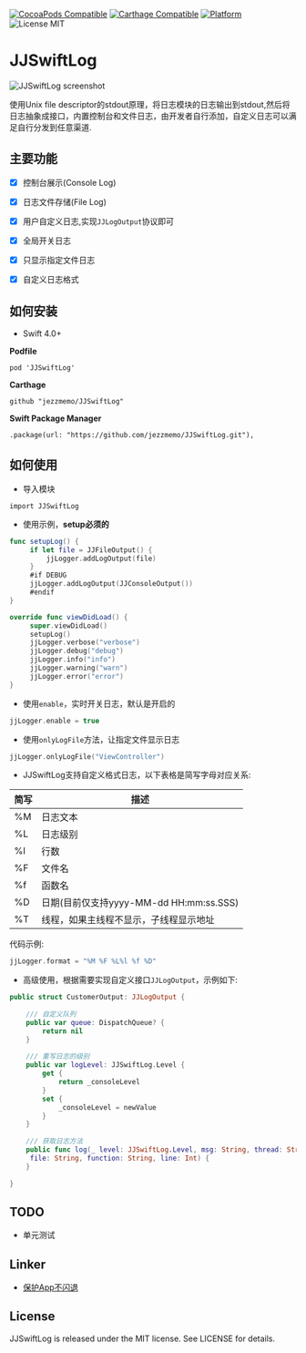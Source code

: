 [![CocoaPods Compatible](https://img.shields.io/cocoapods/v/JJSwiftLog.svg)](https://img.shields.io/cocoapods/v/JJSwiftLog.svg)
[![Carthage Compatible](https://img.shields.io/badge/Carthage-compatible-4BC51D.svg?style=flat)](https://github.com/Carthage/Carthage)
[![Platform](https://img.shields.io/cocoapods/p/JJSwiftLog.svg?style=flat)](http://cocoadocs.org/docsets/JJSwiftLog)
![License MIT](https://img.shields.io/github/license/mashape/apistatus.svg?maxAge=2592000)

# JJSwiftLog

![JJSwiftLog screenshot](https://raw.githubusercontent.com/jezzmemo/JJSwiftLog/master/screenshots/main.jpg)

使用Unix file descriptor的stdout原理，将日志模块的日志输出到stdout,然后将日志抽象成接口，内置控制台和文件日志，由开发者自行添加，自定义日志可以满足自行分发到任意渠道.

## 主要功能

- [x] 控制台展示(Console Log)

- [x] 日志文件存储(File Log)

- [x] 用户自定义日志,实现`JJLogOutput`协议即可

- [x] 全局开关日志

- [x] 只显示指定文件日志

- [x] 自定义日志格式

## 如何安装

*  Swift 4.0+


__Podfile__


```
pod 'JJSwiftLog'
```

__Carthage__

```
github "jezzmemo/JJSwiftLog"
```

__Swift Package Manager__

```
.package(url: "https://github.com/jezzmemo/JJSwiftLog.git"),
```

## 如何使用

* 导入模块

```
import JJSwiftLog
```

* 使用示例，__setup必须的__

```swift
func setupLog() {
     if let file = JJFileOutput() {
         jjLogger.addLogOutput(file)
     }
     #if DEBUG
     jjLogger.addLogOutput(JJConsoleOutput())
     #endif
}

override func viewDidLoad() {
     super.viewDidLoad()
     setupLog()
     jjLogger.verbose("verbose")
     jjLogger.debug("debug")   
     jjLogger.info("info")
     jjLogger.warning("warn")
     jjLogger.error("error")
}
```

* 使用`enable`，实时开关日志，默认是开启的

```swift
jjLogger.enable = true
```

* 使用`onlyLogFile`方法，让指定文件显示日志

```swift
jjLogger.onlyLogFile("ViewController")
```

* JJSwiftLog支持自定义格式日志，以下表格是简写字母对应关系:

| 简写   | 描述     |
|------|--------|
| %M | 日志文本 |
| %L | 日志级别 |
| %l | 行数 |
| %F | 文件名 |
| %f | 函数名 |
| %D | 日期(目前仅支持yyyy-MM-dd HH:mm:ss.SSS) |
| %T | 线程，如果主线程不显示，子线程显示地址 |

代码示例:

```swift
jjLogger.format = "%M %F %L%l %f %D"
```

* 高级使用，根据需要实现自定义接口`JJLogOutput`，示例如下:

```swift
public struct CustomerOutput: JJLogOutput {
    
    /// 自定义队列
    public var queue: DispatchQueue? {
        return nil
    }
    
    /// 重写日志的级别
    public var logLevel: JJSwiftLog.Level {
        get {
            return _consoleLevel
        }
        set {
            _consoleLevel = newValue
        }
    }
    
    /// 获取日志方法
    public func log(_ level: JJSwiftLog.Level, msg: String, thread: String,
     file: String, function: String, line: Int) {
    }
    
}
```

## TODO

* 单元测试

## Linker
* [保护App不闪退](https://github.com/jezzmemo/JJException)

## License
JJSwiftLog is released under the MIT license. See LICENSE for details.


